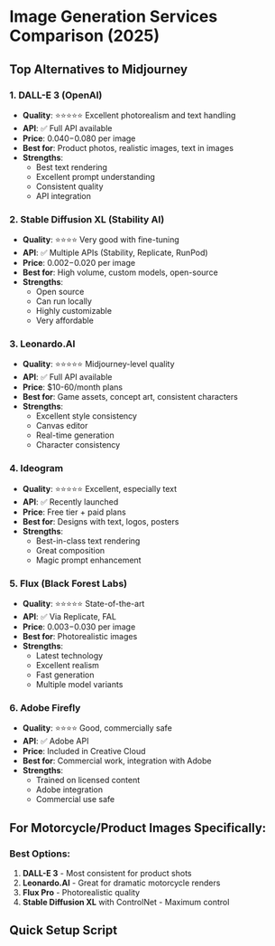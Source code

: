 # Image Generation Services Comparison (2025)

## Top Alternatives to Midjourney

### 1. **DALL-E 3** (OpenAI)
- **Quality**: ⭐⭐⭐⭐⭐ Excellent photorealism and text handling
- **API**: ✅ Full API available
- **Price**: $0.040-$0.080 per image
- **Best for**: Product photos, realistic images, text in images
- **Strengths**: 
  - Best text rendering
  - Excellent prompt understanding
  - Consistent quality
  - API integration

### 2. **Stable Diffusion XL** (Stability AI)
- **Quality**: ⭐⭐⭐⭐ Very good with fine-tuning
- **API**: ✅ Multiple APIs (Stability, Replicate, RunPod)
- **Price**: $0.002-$0.020 per image
- **Best for**: High volume, custom models, open-source
- **Strengths**:
  - Open source
  - Can run locally
  - Highly customizable
  - Very affordable

### 3. **Leonardo.AI**
- **Quality**: ⭐⭐⭐⭐⭐ Midjourney-level quality
- **API**: ✅ Full API available
- **Price**: $10-60/month plans
- **Best for**: Game assets, concept art, consistent characters
- **Strengths**:
  - Excellent style consistency
  - Canvas editor
  - Real-time generation
  - Character consistency

### 4. **Ideogram**
- **Quality**: ⭐⭐⭐⭐⭐ Excellent, especially text
- **API**: ✅ Recently launched
- **Price**: Free tier + paid plans
- **Best for**: Designs with text, logos, posters
- **Strengths**:
  - Best-in-class text rendering
  - Great composition
  - Magic prompt enhancement

### 5. **Flux** (Black Forest Labs)
- **Quality**: ⭐⭐⭐⭐⭐ State-of-the-art
- **API**: ✅ Via Replicate, FAL
- **Price**: $0.003-$0.030 per image
- **Best for**: Photorealistic images
- **Strengths**:
  - Latest technology
  - Excellent realism
  - Fast generation
  - Multiple model variants

### 6. **Adobe Firefly**
- **Quality**: ⭐⭐⭐⭐ Good, commercially safe
- **API**: ✅ Adobe API
- **Price**: Included in Creative Cloud
- **Best for**: Commercial work, integration with Adobe
- **Strengths**:
  - Trained on licensed content
  - Adobe integration
  - Commercial use safe

## For Motorcycle/Product Images Specifically:

### Best Options:
1. **DALL-E 3** - Most consistent for product shots
2. **Leonardo.AI** - Great for dramatic motorcycle renders
3. **Flux Pro** - Photorealistic quality
4. **Stable Diffusion XL** with ControlNet - Maximum control

## Quick Setup Script